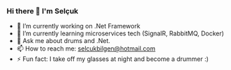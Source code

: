 ### Hi there 👋 I'm Selçuk


- 🔭 I’m currently working on .Net Framework
- 🌱 I’m currently learning microservices tech (SignalR, RabbitMQ, Docker)
- 💬 Ask me about drums and .Net.
- 📫 How to reach me: selcukbilgen@hotmail.com
- ⚡ Fun fact: I take off my glasses at night and become a drummer :)
